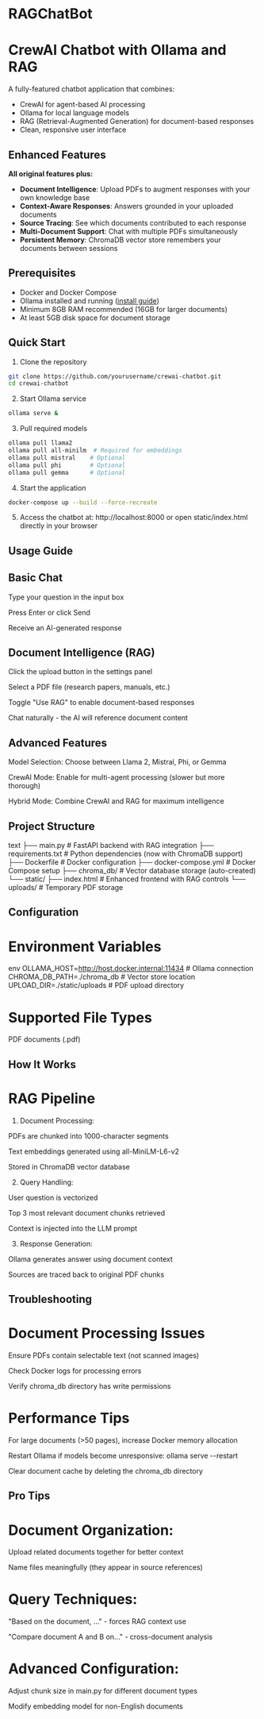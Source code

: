 # RAGChatBot
# CrewAI Chatbot with Ollama and RAG

A fully-featured chatbot application that combines:
- CrewAI for agent-based AI processing
- Ollama for local language models 
- RAG (Retrieval-Augmented Generation) for document-based responses
- Clean, responsive user interface

## Enhanced Features

**All original features plus:**
- **Document Intelligence**: Upload PDFs to augment responses with your own knowledge base
- **Context-Aware Responses**: Answers grounded in your uploaded documents
- **Source Tracing**: See which documents contributed to each response
- **Multi-Document Support**: Chat with multiple PDFs simultaneously
- **Persistent Memory**: ChromaDB vector store remembers your documents between sessions

## Prerequisites

- Docker and Docker Compose
- Ollama installed and running ([install guide](https://ollama.com/))
- Minimum 8GB RAM recommended (16GB for larger documents)
- At least 5GB disk space for document storage

## Quick Start

1. Clone the repository
```bash
git clone https://github.com/yourusername/crewai-chatbot.git
cd crewai-chatbot 
```

2. Start Ollama service
```bash
ollama serve &
```

3. Pull required models
```bash
ollama pull llama2
ollama pull all-minilm  # Required for embeddings
ollama pull mistral    # Optional
ollama pull phi        # Optional
ollama pull gemma      # Optional
```

4. Start the application
```bash
docker-compose up --build --force-recreate
```

5. Access the chatbot at:
http://localhost:8000 or open static/index.html directly in your browser

## Usage Guide
## Basic Chat
Type your question in the input box

Press Enter or click Send

Receive an AI-generated response

## Document Intelligence (RAG)
Click the upload button in the settings panel

Select a PDF file (research papers, manuals, etc.)

Toggle "Use RAG" to enable document-based responses

Chat naturally - the AI will reference document content

## Advanced Features
Model Selection: Choose between Llama 2, Mistral, Phi, or Gemma

CrewAI Mode: Enable for multi-agent processing (slower but more thorough)

Hybrid Mode: Combine CrewAI and RAG for maximum intelligence

## Project Structure
text
├── main.py                  # FastAPI backend with RAG integration
├── requirements.txt         # Python dependencies (now with ChromaDB support)
├── Dockerfile               # Docker configuration
├── docker-compose.yml       # Docker Compose setup
├── chroma_db/               # Vector database storage (auto-created)
└── static/
    ├── index.html           # Enhanced frontend with RAG controls
    └── uploads/             # Temporary PDF storage

## Configuration
# Environment Variables
env
OLLAMA_HOST=http://host.docker.internal:11434  # Ollama connection
CHROMA_DB_PATH=./chroma_db                     # Vector store location
UPLOAD_DIR=./static/uploads                   # PDF upload directory

# Supported File Types
PDF documents (.pdf)


## How It Works
# RAG Pipeline
1. Document Processing:

PDFs are chunked into 1000-character segments

Text embeddings generated using all-MiniLM-L6-v2

Stored in ChromaDB vector database

2. Query Handling:

User question is vectorized

Top 3 most relevant document chunks retrieved

Context is injected into the LLM prompt

3. Response Generation:

Ollama generates answer using document context

Sources are traced back to original PDF chunks

## Troubleshooting
# Document Processing Issues

Ensure PDFs contain selectable text (not scanned images)

Check Docker logs for processing errors

Verify chroma_db directory has write permissions

# Performance Tips

For large documents (>50 pages), increase Docker memory allocation

Restart Ollama if models become unresponsive: ollama serve --restart

Clear document cache by deleting the chroma_db directory

## Pro Tips
# Document Organization:

Upload related documents together for better context

Name files meaningfully (they appear in source references)

# Query Techniques:

"Based on the document, ..." - forces RAG context use

"Compare document A and B on..." - cross-document analysis

# Advanced Configuration:

Adjust chunk size in main.py for different document types

Modify embedding model for non-English documents
